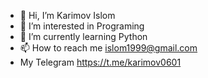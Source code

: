 - 👋 Hi, I’m Karimov Islom
- 👀 I’m interested in Programing
- 🌱 I’m currently learning Python
- 📫 How to reach me islom1999@gmail.com
- My Telegram https://t.me/karimov0601
    
<!---
KarimovUz/KarimovUz is a ✨ special ✨ repository because its `README.md` (this file) appears on your GitHub profile.
You can click the Preview link to take a look at your changes.
--->
